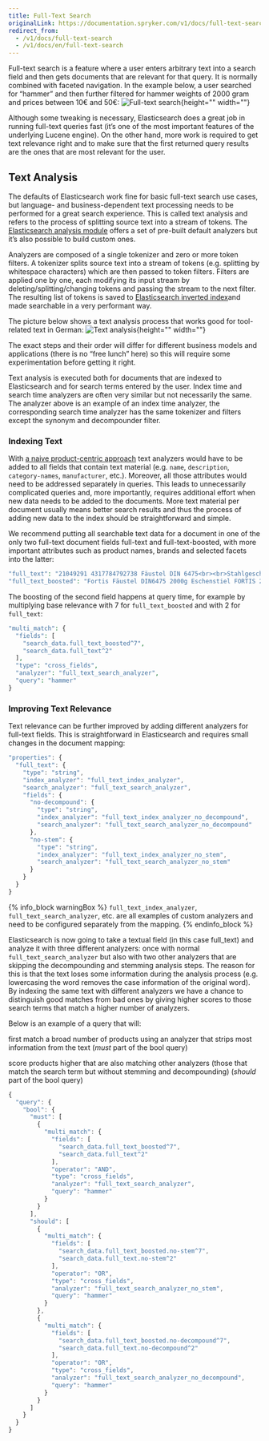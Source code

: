 ```yaml
---
title: Full-Text Search
originalLink: https://documentation.spryker.com/v1/docs/full-text-search
redirect_from:
  - /v1/docs/full-text-search
  - /v1/docs/en/full-text-search
---
```


Full-text search is a feature where a user enters arbitrary text into a search field and then gets documents that are relevant for that query. It is normally combined with faceted navigation. In the example below, a user searched for “hammer” and then further filtered for hammer weights of 2000 gram and prices between 10€ and 50€:
![Full-text search](https://spryker.s3.eu-central-1.amazonaws.com/docs/Developer+Guide/Search+Engine/Full-Text+Search/fulltext-search.png){height="" width=""}

Although some tweaking is necessary, Elasticsearch does a great job in running full-text queries fast (it’s one of the most important features of the underlying Lucene engine). On the other hand, more work is required to get text relevance right and to make sure that the first returned query results are the ones that are most relevant for the user.

## Text Analysis

The defaults of Elasticsearch work fine for basic full-text search use cases, but language- and business-dependent text processing needs to be performed for a great search experience. This is called text analysis and refers to the process of splitting source text into a stream of tokens. The [Elasticsearch analysis module](https://www.elastic.co/guide/en/elasticsearch/reference/5.0/analysis.html) offers a set of pre-built default analyzers but it’s also possible to build custom ones.

Analyzers are composed of a single tokenizer and zero or more token filters. A tokenizer splits source text into a stream of tokens (e.g. splitting by whitespace characters) which are then passed to token filters. Filters are applied one by one, each modifying its input stream by deleting/splitting/changing tokens and passing the stream to the next filter. The resulting list of tokens is saved to [Elasticsearch inverted index](https://www.elastic.co/guide/en/elasticsearch/guide/current/inverted-index.html)and made searchable in a very performant way.

The picture below shows a text analysis process that works good for tool-related text in German:
![Text analysis](https://spryker.s3.eu-central-1.amazonaws.com/docs/Developer+Guide/Search+Engine/Full-Text+Search/text-analysis.png){height="" width=""}

The exact steps and their order will differ for different business models and applications (there is no “free lunch” here) so this will require some experimentation before getting it right.

Text analysis is executed both for documents that are indexed to Elasticsearch and for search terms entered by the user. Index time and search time analyzers are often very similar but not necessarily the same. The analyzer above is an example of an index time analyzer, the corresponding search time analyzer has the same tokenizer and filters except the synonym and decompounder filter.

### Indexing Text

With [a naive product-centric approach](http://project-a.github.io/on-site-search-design-patterns-for-e-commerce/#a-naive-product-centric-approach) text analyzers would have to be added to all fields that contain text material (e.g. `name`, `description`, `category-names`, `manufacturer`, etc.). Moreover, all those attributes would need to be addressed separately in queries. This leads to unnecessarily complicated queries and, more importantly, requires additional effort when new data needs to be added to the documents. More text material per document usually means better search results and thus the process of adding new data to the index should be straightforward and simple.

We recommend putting all searchable text data for a document in one of the only two full-text document fields full-text and full-text-boosted, with more important attributes such as product names, brands and selected facets into the latter:

```php
"full_text": "21049291 4317784792738 Fäustel DIN 6475<br><br>Stahlgeschmiedet, Kopf schwarz lackiert, Bahnen poliert, doppelt geschweifter Eschenstiel mit ozeanblau lackiertem Handende SP11968",
"full_text_boosted": "Fortis Fäustel DIN6475 2000g Eschenstiel FORTIS 2000 Fäustel Handwerkzeug Hammer Fäustel Fortis Fäustel, mit Eschen-Stiel Fortis Fäustel, mit Eschen-Stiel"
```

The boosting of the second field happens at query time, for example by multiplying base relevance with 7 for `full_text_boosted` and with 2 for `full_text`:

```php
"multi_match": {
  "fields": [
    "search_data.full_text_boosted^7",
    "search_data.full_text^2"
  ],
  "type": "cross_fields",
  "analyzer": "full_text_search_analyzer",
  "query": "hammer"
}
```

### Improving Text Relevance
Text relevance can be further improved by adding different analyzers for full-text fields. This is straightforward in Elasticsearch and requires small changes in the document mapping:

```js
"properties": {
  "full_text": {
    "type": "string",
    "index_analyzer": "full_text_index_analyzer",
    "search_analyzer": "full_text_search_analyzer",
    "fields": {
      "no-decompound": {
        "type": "string",
        "index_analyzer": "full_text_index_analyzer_no_decompound",
        "search_analyzer": "full_text_search_analyzer_no_decompound"
      },
      "no-stem": {
        "type": "string",
        "index_analyzer": "full_text_index_analyzer_no_stem",
        "search_analyzer": "full_text_search_analyzer_no_stem"
      }
    }
  }
}
```

{% info_block warningBox %}
`full_text_index_analyzer`, `full_text_search_analyzer`, etc. are all examples of custom analyzers and need to be configured separately from the mapping.
{% endinfo_block %}

Elasticsearch is now going to take a textual field (in this case full_text) and analyze it with three different analyzers: once with normal `full_text_search_analyzer` but also with two other analyzers that are skipping the decompounding and stemming analysis steps. The reason for this is that the text loses some information during the analysis process (e.g. lowercasing the word removes the case information of the original word). By indexing the same text with different analyzers we have a chance to distinguish good matches from bad ones by giving higher scores to those search terms that match a higher number of analyzers.

Below is an example of a query that will:

first match a broad number of products using an analyzer that strips most information from the text (_must_ part of the bool query)

score products higher that are also matching other analyzers (those that match the search term but without stemming and decompounding) (_should_ part of the bool query)

```js
{
  "query": {
    "bool": {
      "must": [
        {
          "multi_match": {
            "fields": [
              "search_data.full_text_boosted^7",
              "search_data.full_text^2"
            ],
            "operator": "AND",
            "type": "cross_fields",
            "analyzer": "full_text_search_analyzer",
            "query": "hammer"
          }
        }
      ],
      "should": [
        {
          "multi_match": {
            "fields": [
              "search_data.full_text_boosted.no-stem^7",
              "search_data.full_text.no-stem^2"
            ],
            "operator": "OR",
            "type": "cross_fields",
            "analyzer": "full_text_search_analyzer_no_stem",
            "query": "hammer"
          }
        },
        {
          "multi_match": {
            "fields": [
              "search_data.full_text_boosted.no-decompound^7",
              "search_data.full_text.no-decompound^2"
            ],
            "operator": "OR",
            "type": "cross_fields",
            "analyzer": "full_text_search_analyzer_no_decompound",
            "query": "hammer"
          }
        }
      ]
    }
  }
}
```
